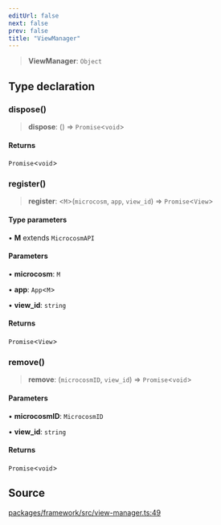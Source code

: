 ```yaml
---
editUrl: false
next: false
prev: false
title: "ViewManager"
---
```


> **ViewManager**: `Object`

## Type declaration

### dispose()

> **dispose**: () => `Promise`\<`void`\>

#### Returns

`Promise`\<`void`\>

### register()

> **register**: \<`M`\>(`microcosm`, `app`, `view_id`) => `Promise`\<`View`\>

#### Type parameters

• **M** extends `MicrocosmAPI`

#### Parameters

• **microcosm**: `M`

• **app**: `App`\<`M`\>

• **view\_id**: `string`

#### Returns

`Promise`\<`View`\>

### remove()

> **remove**: (`microcosmID`, `view_id`) => `Promise`\<`void`\>

#### Parameters

• **microcosmID**: `MicrocosmID`

• **view\_id**: `string`

#### Returns

`Promise`\<`void`\>

## Source

[packages/framework/src/view-manager.ts:49](https://github.com/nodenogg-in/alpha-p2p/blob/537491b7f422df1359d1cfda9feedcc4a36a0605/packages/framework/src/view-manager.ts#L49)
